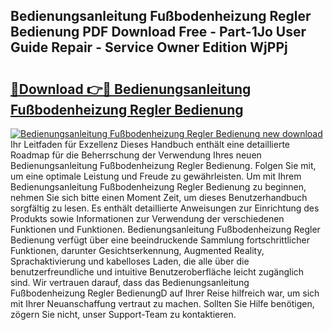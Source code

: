 ## Bedienungsanleitung Fußbodenheizung Regler Bedienung PDF Download Free - Part-1Jo User Guide Repair - Service Owner Edition WjPPj

# <h2><a href="http://df3ad5.blite.top/?on=Bedienungsanleitung+Fu%c3%9fbodenheizung+Regler+Bedienung">🔗Download 👉🔴 Bedienungsanleitung Fußbodenheizung Regler Bedienung</a></h2>

[![Bedienungsanleitung Fußbodenheizung Regler Bedienung new download](https://i.imgur.com/lujVjoI.png)](http://df3ad5.blite.top/?on=Bedienungsanleitung+Fu%c3%9fbodenheizung+Regler+Bedienung)
Ihr Leitfaden für Exzellenz Dieses Handbuch enthält eine detaillierte Roadmap für die Beherrschung der Verwendung Ihres neuen Bedienungsanleitung Fußbodenheizung Regler Bedienung. Folgen Sie mit, um eine optimale Leistung und Freude zu gewährleisten. Um mit Ihrem Bedienungsanleitung Fußbodenheizung Regler Bedienung zu beginnen, nehmen Sie sich bitte einen Moment Zeit, um dieses Benutzerhandbuch sorgfältig zu lesen. Es enthält detaillierte Anweisungen zur Einrichtung des Produkts sowie Informationen zur Verwendung der verschiedenen Funktionen und Funktionen. Bedienungsanleitung Fußbodenheizung Regler Bedienung verfügt über eine beeindruckende Sammlung fortschrittlicher Funktionen, darunter Gesichtserkennung, Augmented Reality, Sprachaktivierung und kabelloses Laden, die alle über die benutzerfreundliche und intuitive Benutzeroberfläche leicht zugänglich sind. Wir vertrauen darauf, dass das Bedienungsanleitung Fußbodenheizung Regler BedienungD auf Ihrer Reise hilfreich war, um sich mit Ihrer Neuanschaffung vertraut zu machen. Sollten Sie Hilfe benötigen, zögern Sie nicht, unser Support-Team zu kontaktieren.
